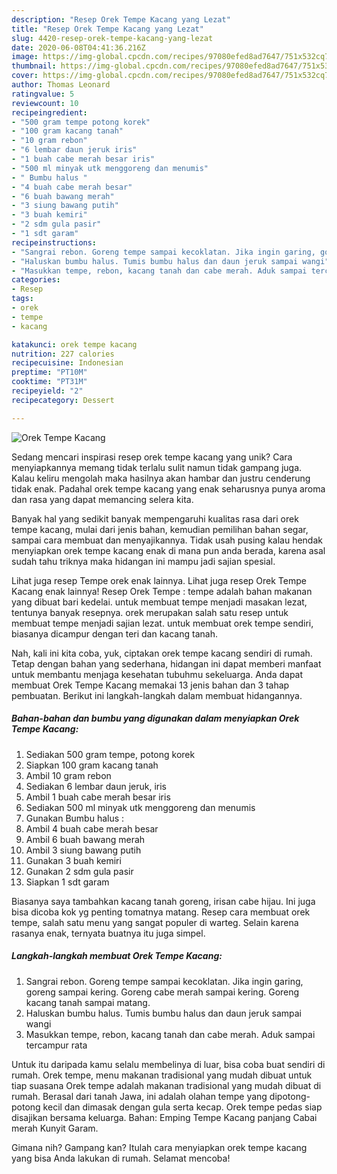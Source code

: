 ```yaml
---
description: "Resep Orek Tempe Kacang yang Lezat"
title: "Resep Orek Tempe Kacang yang Lezat"
slug: 4420-resep-orek-tempe-kacang-yang-lezat
date: 2020-06-08T04:41:36.216Z
image: https://img-global.cpcdn.com/recipes/97080efed8ad7647/751x532cq70/orek-tempe-kacang-foto-resep-utama.jpg
thumbnail: https://img-global.cpcdn.com/recipes/97080efed8ad7647/751x532cq70/orek-tempe-kacang-foto-resep-utama.jpg
cover: https://img-global.cpcdn.com/recipes/97080efed8ad7647/751x532cq70/orek-tempe-kacang-foto-resep-utama.jpg
author: Thomas Leonard
ratingvalue: 5
reviewcount: 10
recipeingredient:
- "500 gram tempe potong korek"
- "100 gram kacang tanah"
- "10 gram rebon"
- "6 lembar daun jeruk iris"
- "1 buah cabe merah besar iris"
- "500 ml minyak utk menggoreng dan menumis"
- " Bumbu halus "
- "4 buah cabe merah besar"
- "6 buah bawang merah"
- "3 siung bawang putih"
- "3 buah kemiri"
- "2 sdm gula pasir"
- "1 sdt garam"
recipeinstructions:
- "Sangrai rebon. Goreng tempe sampai kecoklatan. Jika ingin garing, goreng sampai kering. Goreng cabe merah sampai kering. Goreng kacang tanah sampai matang."
- "Haluskan bumbu halus. Tumis bumbu halus dan daun jeruk sampai wangi"
- "Masukkan tempe, rebon, kacang tanah dan cabe merah. Aduk sampai tercampur rata"
categories:
- Resep
tags:
- orek
- tempe
- kacang

katakunci: orek tempe kacang 
nutrition: 227 calories
recipecuisine: Indonesian
preptime: "PT10M"
cooktime: "PT31M"
recipeyield: "2"
recipecategory: Dessert

---
```



![Orek Tempe Kacang](https://img-global.cpcdn.com/recipes/97080efed8ad7647/751x532cq70/orek-tempe-kacang-foto-resep-utama.jpg)

Sedang mencari inspirasi resep orek tempe kacang yang unik? Cara menyiapkannya memang tidak terlalu sulit namun tidak gampang juga. Kalau keliru mengolah maka hasilnya akan hambar dan justru cenderung tidak enak. Padahal orek tempe kacang yang enak seharusnya punya aroma dan rasa yang dapat memancing selera kita.

Banyak hal yang sedikit banyak mempengaruhi kualitas rasa dari orek tempe kacang, mulai dari jenis bahan, kemudian pemilihan bahan segar, sampai cara membuat dan menyajikannya. Tidak usah pusing kalau hendak menyiapkan orek tempe kacang enak di mana pun anda berada, karena asal sudah tahu triknya maka hidangan ini mampu jadi sajian spesial.

Lihat juga resep Tempe orek enak lainnya. Lihat juga resep Orek Tempe Kacang enak lainnya! Resep Orek Tempe : tempe adalah bahan makanan yang dibuat bari kedelai. untuk membuat tempe menjadi masakan lezat, tentunya banyak resepnya. orek merupakan salah satu resep untuk membuat tempe menjadi sajian lezat. untuk membuat orek tempe sendiri, biasanya dicampur dengan teri dan kacang tanah.


Nah, kali ini kita coba, yuk, ciptakan orek tempe kacang sendiri di rumah. Tetap dengan bahan yang sederhana, hidangan ini dapat memberi manfaat untuk membantu menjaga kesehatan tubuhmu sekeluarga. Anda dapat membuat Orek Tempe Kacang memakai 13 jenis bahan dan 3 tahap pembuatan. Berikut ini langkah-langkah dalam membuat hidangannya.

<!--inarticleads1-->

##### Bahan-bahan dan bumbu yang digunakan dalam menyiapkan Orek Tempe Kacang:

1. Sediakan 500 gram tempe, potong korek
1. Siapkan 100 gram kacang tanah
1. Ambil 10 gram rebon
1. Sediakan 6 lembar daun jeruk, iris
1. Ambil 1 buah cabe merah besar iris
1. Sediakan 500 ml minyak utk menggoreng dan menumis
1. Gunakan  Bumbu halus :
1. Ambil 4 buah cabe merah besar
1. Ambil 6 buah bawang merah
1. Ambil 3 siung bawang putih
1. Gunakan 3 buah kemiri
1. Gunakan 2 sdm gula pasir
1. Siapkan 1 sdt garam


Biasanya saya tambahkan kacang tanah goreng, irisan cabe hijau. Ini juga bisa dicoba kok yg penting tomatnya matang. Resep cara membuat orek tempe, salah satu menu yang sangat populer di warteg. Selain karena rasanya enak, ternyata buatnya itu juga simpel. 

<!--inarticleads2-->

##### Langkah-langkah membuat Orek Tempe Kacang:

1. Sangrai rebon. Goreng tempe sampai kecoklatan. Jika ingin garing, goreng sampai kering. Goreng cabe merah sampai kering. Goreng kacang tanah sampai matang.
1. Haluskan bumbu halus. Tumis bumbu halus dan daun jeruk sampai wangi
1. Masukkan tempe, rebon, kacang tanah dan cabe merah. Aduk sampai tercampur rata


Untuk itu daripada kamu selalu membelinya di luar, bisa coba buat sendiri di rumah. Orek tempe, menu makanan tradisional yang mudah dibuat untuk tiap suasana Orek tempe adalah makanan tradisional yang mudah dibuat di rumah. Berasal dari tanah Jawa, ini adalah olahan tempe yang dipotong-potong kecil dan dimasak dengan gula serta kecap. Orek tempe pedas siap disajikan bersama keluarga. Bahan: Emping Tempe Kacang panjang Cabai merah Kunyit Garam. 

Gimana nih? Gampang kan? Itulah cara menyiapkan orek tempe kacang yang bisa Anda lakukan di rumah. Selamat mencoba!
